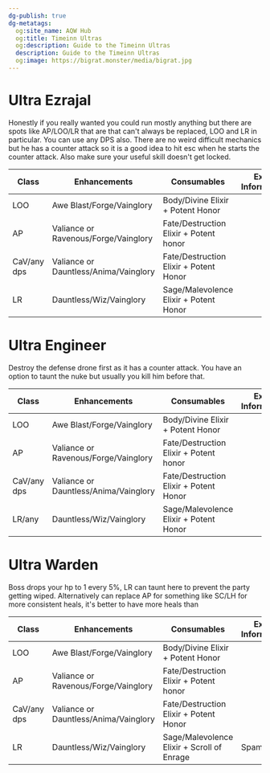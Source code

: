 ```yaml
---
dg-publish: true
dg-metatags:
  og:site_name: AQW Hub
  og:title: Timeinn Ultras
  og:description: Guide to the Timeinn Ultras
  description: Guide to the Timeinn Ultras
  og:image: https://bigrat.monster/media/bigrat.jpg
---
```

# Ultra Ezrajal

Honestly if you really wanted you could run mostly anything but there are spots like AP/LOO/LR that are that can't always be replaced, LOO and LR in particular. You can use any DPS also. There are no weird difficult mechanics but he has a counter attack so it is a good idea to hit esc when he starts the counter attack. Also make sure your useful skill doesn't get locked.

| Class       | Enhancements                          | Consumables                            | Extra Information |
| ----------- | ------------------------------------- | -------------------------------------- | ----------------- |
| LOO         | Awe Blast/Forge/Vainglory             | Body/Divine Elixir + Potent Honor      |                   |
| AP          | Valiance or Ravenous/Forge/Vainglory  | Fate/Destruction Elixir + Potent honor |                   |
| CaV/any dps | Valiance or Dauntless/Anima/Vainglory | Fate/Destruction Elixir + Potent Honor |                   |
| LR          | Dauntless/Wiz/Vainglory               | Sage/Malevolence Elixir + Potent Honor |                   |

# Ultra Engineer

Destroy the defense drone first as it has a counter attack. You have an option to taunt the nuke but usually you kill him before that.

| Class       | Enhancements                          | Consumables                            | Extra Information |
| ----------- | ------------------------------------- | -------------------------------------- | ----------------- |
| LOO         | Awe Blast/Forge/Vainglory             | Body/Divine Elixir + Potent Honor      |                   |
| AP          | Valiance or Ravenous/Forge/Vainglory  | Fate/Destruction Elixir + Potent honor |                   |
| CaV/any dps | Valiance or Dauntless/Anima/Vainglory | Fate/Destruction Elixir + Potent Honor |                   |
| LR/any      | Dauntless/Wiz/Vainglory               | Sage/Malevolence Elixir + Potent Honor |                   |
# Ultra Warden

Boss drops your hp to 1 every 5%, LR can taunt here to prevent the party getting wiped. Alternatively can replace AP for something like SC/LH for more consistent heals, it's better to have more heals than 

| Class       | Enhancements                          | Consumables                                | Extra Information |
| ----------- | ------------------------------------- | ------------------------------------------ | ----------------- |
| LOO         | Awe Blast/Forge/Vainglory             | Body/Divine Elixir + Potent Honor          |                   |
| AP          | Valiance or Ravenous/Forge/Vainglory  | Fate/Destruction Elixir + Potent honor     |                   |
| CaV/any dps | Valiance or Dauntless/Anima/Vainglory | Fate/Destruction Elixir + Potent Honor     |                   |
| LR          | Dauntless/Wiz/Vainglory               | Sage/Malevolence Elixir + Scroll of Enrage | Spam taunt        |
